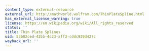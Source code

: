 ```yaml
---
content_type: external-resource
external_url: http://mathworld.wolfram.com/ThinPlateSpline.html
has_external_license_warning: true
license: https://en.wikipedia.org/wiki/All_rights_reserved
status: ''
title: Thin Plate Splines
uid: 53b02ced-42bb-4c23-aff3-cddc939d427c
wayback_url: ''
---
```

